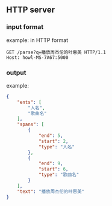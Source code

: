 ## HTTP server
### input format
example:
in HTTP format
```text
GET /parse?q=播放周杰伦的叶惠美 HTTP/1.1
Host: howl-MS-7A67:5000
```
### output
example:
```json
{
    "ents": [
        "人名",
        "歌曲名"
    ],
    "spans": [
        {
            "end": 5,
            "start": 2,
            "type": "人名"
        },
        {
            "end": 9,
            "start": 6,
            "type": "歌曲名"
        }
    ],
    "text": "播放周杰伦的叶惠美"
}
```